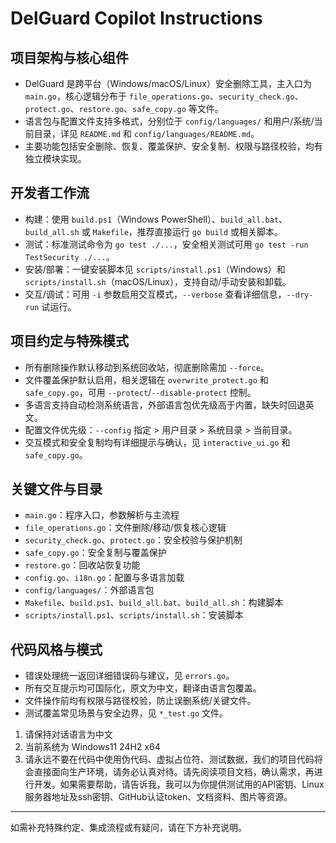 # DelGuard Copilot Instructions

## 项目架构与核心组件
- DelGuard 是跨平台（Windows/macOS/Linux）安全删除工具，主入口为 `main.go`，核心逻辑分布于 `file_operations.go`、`security_check.go`、`protect.go`、`restore.go`、`safe_copy.go` 等文件。
- 语言包与配置文件支持多格式，分别位于 `config/languages/` 和用户/系统/当前目录，详见 `README.md` 和 `config/languages/README.md`。
- 主要功能包括安全删除、恢复、覆盖保护、安全复制、权限与路径校验，均有独立模块实现。

## 开发者工作流
- 构建：使用 `build.ps1`（Windows PowerShell）、`build_all.bat`、`build_all.sh` 或 `Makefile`，推荐直接运行 `go build` 或相关脚本。
- 测试：标准测试命令为 `go test ./...`，安全相关测试可用 `go test -run TestSecurity ./...`。
- 安装/部署：一键安装脚本见 `scripts/install.ps1`（Windows）和 `scripts/install.sh`（macOS/Linux），支持自动/手动安装和卸载。
- 交互/调试：可用 `-i` 参数启用交互模式，`--verbose` 查看详细信息，`--dry-run` 试运行。

## 项目约定与特殊模式
- 所有删除操作默认移动到系统回收站，彻底删除需加 `--force`。
- 文件覆盖保护默认启用，相关逻辑在 `overwrite_protect.go` 和 `safe_copy.go`，可用 `--protect`/`--disable-protect` 控制。
- 多语言支持自动检测系统语言，外部语言包优先级高于内置，缺失时回退英文。
- 配置文件优先级：`--config` 指定 > 用户目录 > 系统目录 > 当前目录。
- 交互模式和安全复制均有详细提示与确认，见 `interactive_ui.go` 和 `safe_copy.go`。

## 关键文件与目录
- `main.go`：程序入口，参数解析与主流程
- `file_operations.go`：文件删除/移动/恢复核心逻辑
- `security_check.go`、`protect.go`：安全校验与保护机制
- `safe_copy.go`：安全复制与覆盖保护
- `restore.go`：回收站恢复功能
- `config.go`、`i18n.go`：配置与多语言加载
- `config/languages/`：外部语言包
- `Makefile`、`build.ps1`、`build_all.bat`、`build_all.sh`：构建脚本
- `scripts/install.ps1`、`scripts/install.sh`：安装脚本

## 代码风格与模式
- 错误处理统一返回详细错误码与建议，见 `errors.go`。
- 所有交互提示均可国际化，原文为中文，翻译由语言包覆盖。
- 文件操作前均有权限与路径校验，防止误删系统/关键文件。
- 测试覆盖常见场景与安全边界，见 `*_test.go` 文件。

1. 请保持对话语言为中文
2. 当前系统为 Windows11 24H2 x64
3. 请永远不要在代码中使用伪代码、虚拟占位符、测试数据，我们的项目代码将会直接面向生产环境，请务必认真对待。请先阅读项目文档，确认需求，再进行开发。如果需要帮助，请告诉我，我可以为你提供测试用的API密钥、Linux服务器地址及ssh密钥、GitHub认证token、文档资料、图片等资源。
---
如需补充特殊约定、集成流程或有疑问，请在下方补充说明。
